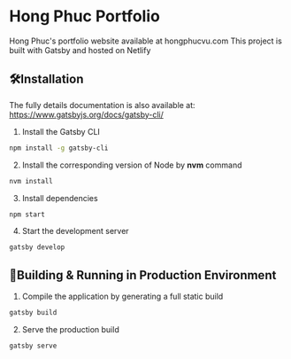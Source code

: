 # Hong Phuc Portfolio

Hong Phuc's portfolio website available at hongphucvu.com
This project is built with Gatsby and hosted on Netlify

## 🛠Installation

The fully details documentation is also available at:
https://www.gatsbyjs.org/docs/gatsby-cli/

1. Install the Gatsby CLI

```sh
npm install -g gatsby-cli
```

2. Install the corresponding version of Node by **nvm** command

```sh
nvm install
```

3. Install dependencies

```sh
npm start
```

4. Start the development server

```sh
gatsby develop
```

## 🚀Building & Running in Production Environment

1. Compile the application by generating a full static build

```sh
gatsby build
```

2. Serve the production build

```sh
gatsby serve
```
